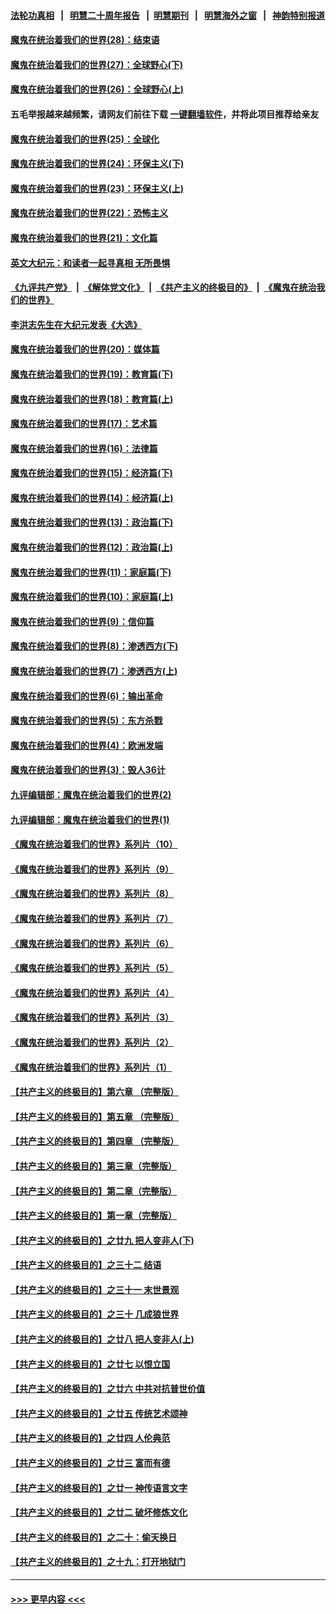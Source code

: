 #### [法轮功真相](https://github.com/gfw-breaker/truth/blob/master/README.md?t=0) &nbsp;&nbsp;|&nbsp;&nbsp; [明慧二十周年报告](https://github.com/gfw-breaker/mh-reports/blob/master/README.md?t=0) &nbsp;&nbsp;|&nbsp;&nbsp;[明慧期刊](https://github.com/gfw-breaker/mh-qikan) &nbsp;&nbsp;|&nbsp;&nbsp; [明慧海外之窗](https://github.com/gfw-breaker/mh-news/blob/master/README.md?t=0) &nbsp;&nbsp;|&nbsp;&nbsp; [神韵特别报道](https://github.com/gfw-breaker/mh-news/blob/master/shenyun.md?t=0)
#### [魔鬼在统治着我们的世界(28)：结束语](../pages/nsc422/n10936246.md?t=06101852) 
#### [魔鬼在统治着我们的世界(27)：全球野心(下)](../pages/nsc422/n10928319.md?t=06101852) 
#### [魔鬼在统治着我们的世界(26)：全球野心(上)](../pages/nsc422/n10900318.md?t=06101852) 
#### 五毛举报越来越频繁，请网友们前往下载 [一键翻墙软件](https://github.com/gfw-breaker/ssr-accounts)，并将此项目推荐给亲友
#### [魔鬼在统治着我们的世界(25)：全球化](../pages/nsc422/n10788205.md?t=06101852) 
#### [魔鬼在统治着我们的世界(24)：环保主义(下)](../pages/nsc422/n10695307.md?t=06101852) 
#### [魔鬼在统治着我们的世界(23)：环保主义(上)](../pages/nsc422/n10688613.md?t=06101852) 
#### [魔鬼在统治着我们的世界(22)：恐怖主义](../pages/nsc422/n10614727.md?t=06101852) 
#### [魔鬼在统治着我们的世界(21)：文化篇](../pages/nsc422/n10597706.md?t=06101852) 
#### [英文大纪元：和读者一起寻真相 无所畏惧](../pages/nsc422/n12542027.md?t=06101852) 
#### [《九评共产党》](https://github.com/begood0513/9ping.md/blob/master/README.md) &nbsp;|&nbsp; [《解体党文化》](../../../../jtdwh.md/blob/master/README.md)  &nbsp;|&nbsp; [《共产主义的终极目的》](../../../../gczydzjmd.md/blob/master/README.md) &nbsp;|&nbsp; [《魔鬼在统治我们的世界》](../../../../mgztzwmdsj.md/blob/master/README.md) 
#### [李洪志先生在大纪元发表《大选》](../pages/nsc422/n12534746.md?t=06101852) 
#### [魔鬼在统治着我们的世界(20)：媒体篇](../pages/nsc422/n10586579.md?t=06101852) 
#### [魔鬼在统治着我们的世界(19)：教育篇(下)](../pages/nsc422/n10564808.md?t=06101852) 
#### [魔鬼在统治着我们的世界(18)：教育篇(上)](../pages/nsc422/n10526970.md?t=06101852) 
#### [魔鬼在统治着我们的世界(17)：艺术篇](../pages/nsc422/n10499093.md?t=06101852) 
#### [魔鬼在统治着我们的世界(16)：法律篇](../pages/nsc422/n10485969.md?t=06101852) 
#### [魔鬼在统治着我们的世界(15)：经济篇(下)](../pages/nsc422/n10469975.md?t=06101852) 
#### [魔鬼在统治着我们的世界(14)：经济篇(上)](../pages/nsc422/n10457370.md?t=06101852) 
#### [魔鬼在统治着我们的世界(13)：政治篇(下)](../pages/nsc422/n10448270.md?t=06101852) 
#### [魔鬼在统治着我们的世界(12)：政治篇(上)](../pages/nsc422/n10444576.md?t=06101852) 
#### [魔鬼在统治着我们的世界(11)：家庭篇(下)](../pages/nsc422/n10440961.md?t=06101852) 
#### [魔鬼在统治着我们的世界(10)：家庭篇(上)](../pages/nsc422/n10435448.md?t=06101852) 
#### [魔鬼在统治着我们的世界(9)：信仰篇](../pages/nsc422/n10432159.md?t=06101852) 
#### [魔鬼在统治着我们的世界(8)：渗透西方(下)](../pages/nsc422/n10429603.md?t=06101852) 
#### [魔鬼在统治着我们的世界(7)：渗透西方(上)](../pages/nsc422/n10426013.md?t=06101852) 
#### [魔鬼在统治着我们的世界(6)：输出革命](../pages/nsc422/n10421536.md?t=06101852) 
#### [魔鬼在统治着我们的世界(5)：东方杀戮](../pages/nsc422/n10417707.md?t=06101852) 
#### [魔鬼在统治着我们的世界(4)：欧洲发端](../pages/nsc422/n10414890.md?t=06101852) 
#### [魔鬼在统治着我们的世界(3)：毁人36计](../pages/nsc422/n10411583.md?t=06101852) 
#### [九评编辑部：魔鬼在统治着我们的世界(2)](../pages/nsc422/n10410036.md?t=06101852) 
#### [九评编辑部：魔鬼在统治着我们的世界(1)](../pages/nsc422/n10406825.md?t=06101852) 
#### [《魔鬼在统治着我们的世界》系列片（10）](../pages/nsc422/n12292670.md?t=06101852) 
#### [《魔鬼在统治着我们的世界》系列片（9）](../pages/nsc422/n12290859.md?t=06101852) 
#### [《魔鬼在统治着我们的世界》系列片（8）](../pages/nsc422/n12287445.md?t=06101852) 
#### [《魔鬼在统治着我们的世界》系列片（7）](../pages/nsc422/n12283425.md?t=06101852) 
#### [《魔鬼在统治着我们的世界》系列片（6）](../pages/nsc422/n12282314.md?t=06101852) 
#### [《魔鬼在统治着我们的世界》系列片（5）](../pages/nsc422/n12281419.md?t=06101852) 
#### [《魔鬼在统治着我们的世界》系列片（4）](../pages/nsc422/n12274024.md?t=06101852) 
#### [《魔鬼在统治着我们的世界》系列片（3）](../pages/nsc422/n12271322.md?t=06101852) 
#### [《魔鬼在统治着我们的世界》系列片（2）](../pages/nsc422/n12269049.md?t=06101852) 
#### [《魔鬼在统治着我们的世界》系列片（1）](../pages/nsc422/n12267575.md?t=06101852) 
#### [【共产主义的终极目的】第六章 （完整版）](../pages/nsc422/n11428913.md?t=06101852) 
#### [【共产主义的终极目的】第五章 （完整版）](../pages/nsc422/n11428912.md?t=06101852) 
#### [【共产主义的终极目的】第四章 （完整版）](../pages/nsc422/n11428907.md?t=06101852) 
#### [【共产主义的终极目的】第三章（完整版）](../pages/nsc422/n11428848.md?t=06101852) 
#### [【共产主义的终极目的】第二章（完整版）](../pages/nsc422/n11428831.md?t=06101852) 
#### [【共产主义的终极目的】第一章（完整版）](../pages/nsc422/n11417651.md?t=06101852) 
#### [【共产主义的终极目的】之廿九 把人变非人(下)](../pages/nsc422/n11344140.md?t=06101852) 
#### [【共产主义的终极目的】之三十二 结语](../pages/nsc422/n11360535.md?t=06101852) 
#### [【共产主义的终极目的】之三十一 末世景观](../pages/nsc422/n11351129.md?t=06101852) 
#### [【共产主义的终极目的】之三十 几成狼世界](../pages/nsc422/n11348280.md?t=06101852) 
#### [【共产主义的终极目的】之廿八 把人变非人(上)](../pages/nsc422/n11340492.md?t=06101852) 
#### [【共产主义的终极目的】之廿七 以恨立国](../pages/nsc422/n11336944.md?t=06101852) 
#### [【共产主义的终极目的】之廿六 中共对抗普世价值](../pages/nsc422/n11324785.md?t=06101852) 
#### [【共产主义的终极目的】之廿五 传统艺术颂神](../pages/nsc422/n11296396.md?t=06101852) 
#### [【共产主义的终极目的】之廿四 人伦典范](../pages/nsc422/n11296397.md?t=06101852) 
#### [【共产主义的终极目的】之廿三 富而有德](../pages/nsc422/n11283598.md?t=06101852) 
#### [【共产主义的终极目的】之廿一 神传语言文字](../pages/nsc422/n11263265.md?t=06101852) 
#### [【共产主义的终极目的】之廿二 破坏修炼文化](../pages/nsc422/n11245728.md?t=06101852) 
#### [【共产主义的终极目的】之二十：偷天换日](../pages/nsc422/n11238846.md?t=06101852) 
#### [【共产主义的终极目的】之十九：打开地狱门](../pages/nsc422/n11206376.md?t=06101852) 

----
#### [ >>> 更早内容 <<< ](../indexes/nsc422-earlier.md)
